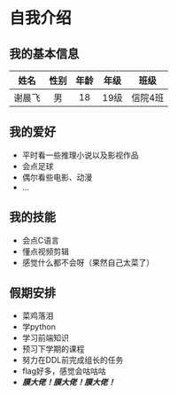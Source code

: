 # 自我介绍
## 我的基本信息
| 姓名 | 性别 | 年龄 | 年级 | 班级 |
|:----:|:----:|:---:|:----:|:----:|
|谢晨飞|男|18|19级|信院4班|
## 我的爱好
* 平时看一些推理小说以及影视作品
* 会点足球
* 偶尔看些电影、动漫
* ...
## 我的技能
* 会点C语言
* 懂点视频剪辑
* 感觉什么都不会呀（果然自己太菜了）
## 假期安排
* 菜鸡落泪
* 学python
* 学习前端知识
* 预习下学期的课程
* 努力在DDL前完成组长的任务
* flag好多，感觉会咕咕咕
* ***膜大佬！膜大佬！膜大佬！***
